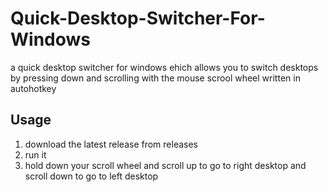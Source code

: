# Quick-Desktop-Switcher-For-Windows
a quick desktop switcher for windows ehich allows you to switch desktops by pressing down and scrolling with the mouse scrool wheel written in autohotkey

## Usage
1) download the latest release from releases
2) run it
3) hold down your scroll wheel and scroll up to go to right desktop and scroll down to go to left desktop
